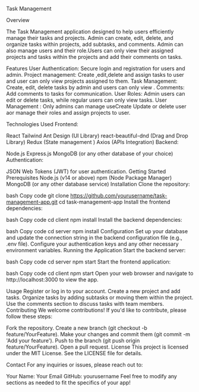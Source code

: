 
Task Management

Overview

The Task Management application designed to help users efficiently manage their tasks and projects. Admin can create, edit, delete, and organize tasks within projects, add subtasks, and comments. Admin can also manage users and their role.Users can only view their assigned projects and tasks within the projects and add their comments on tasks.  

Features
User Authentication: Secure login and registration for users and admin.
Project management: Create ,edit,delete and assign tasks to user and user can only view projects assigned to them.
Task Management: Create, edit, delete tasks by admin and users can only view .
Comments: Add comments to tasks for communication.
User Roles: Admin users can edit or delete tasks, while regular users can only view tasks.
User Management : Only admins can manage useCreate Update or delete user aor manage their roles and assign projects to user.

Technologies Used
Frontend:

React
Tailwind
Ant Design (UI Library)
react-beautiful-dnd (Drag and Drop Library)
Redux (State management )
Axios (APIs Integration)
Backend:

Node.js
Express.js
MongoDB (or any other database of your choice)
Authentication:

JSON Web Tokens (JWT) for user authentication.
Getting Started
Prerequisites
Node.js (v14 or above)
npm (Node Package Manager)
MongoDB (or any other database service)
Installation
Clone the repository:

bash
Copy code
git clone https://github.com/yourusername/task-management-app.git
cd task-management-app
Install the frontend dependencies:

bash
Copy code
cd client
npm install
Install the backend dependencies:

bash
Copy code
cd server
npm install
Configuration
Set up your database and update the connection string in the backend configuration file (e.g., .env file).
Configure your authentication keys and any other necessary environment variables.
Running the Application
Start the backend server:

bash
Copy code
cd server
npm start
Start the frontend application:

bash
Copy code
cd client
npm start
Open your web browser and navigate to http://localhost:3000 to view the app.

Usage
Register or log in to your account.
Create a new project and add tasks.
Organize tasks by adding subtasks or moving them within the project.
Use the comments section to discuss tasks with team members.
Contributing
We welcome contributions! If you'd like to contribute, please follow these steps:

Fork the repository.
Create a new branch (git checkout -b feature/YourFeature).
Make your changes and commit them (git commit -m 'Add your feature').
Push to the branch (git push origin feature/YourFeature).
Open a pull request.
License
This project is licensed under the MIT License. See the LICENSE file for details.

Contact
For any inquiries or issues, please reach out to:

Your Name: Your Email
GitHub: yourusername
Feel free to modify any sections as needed to fit the specifics of your app!






